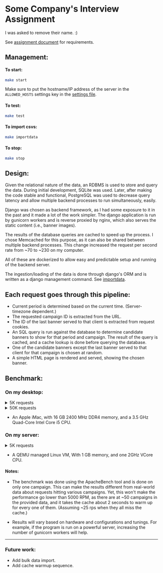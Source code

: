 # Some Company's Interview Assignment

I was asked to remove their name. :)

See [assignment document](https://www.notion.so/Data-Engineers-Mini-Assignment-72092166008c4b4d94f48a4e7a9acd9c) for requirements.

## Management:

#### To start:

```Bash
make start
```

Make sure to put the hostname/IP address of the server in the `ALLOWED_HOSTS` settings key in the [settings file](webapp/webapp/settings.py).

#### To test:

```Bash
make test
```

#### To import csvs:

```Bash
make importdata
```

#### To stop:
```Bash
make stop
```

## Design:

Given the relational nature of the data, an RDBMS is used to store and query the data.
During initial development, SQLite was used. Later, after making the code stable and functional,
PostgreSQL was used to decrease query latency and allow multiple backend processes to run simultaneously, easily.

Django was chosen as backend framework, as I had some exposure to it in the past and it made a lot of the work simpler.
The django application is run by gunicorn workers and is reverse proxied by nginx, which also serves the static content (i.e., banner images).

The results of the database queries are cached to speed up the process. I chose Memcached for this purpose, as it can also be shared between multiple backend processes.
This change increased the request per second rate from ~70 to ~230 on my computer.

All of these are dockerized to allow easy and predictable setup and running of the backend server.

The ingestion/loading of the data is done through django's ORM and is written as a django management command.
See [importdata](webapp/campaigns/management/commands/importdata.py).



## Each request goes through this pipeline:

- Current period is determined based on the current time. (Server-timezone dependent.)
- The requested campaign ID is extracted from the URL.
- The ID of the last banner served to that client is extracted from request cookies.
- An SQL query is run against the database to determine candidate banners to show for that period and campaign.
The result of the query is cached, and a cache lookup is done before querying the database.
- One of the candidate banners except the last banner served to that client for that campaign is chosen at random.
- A simple HTML page is rendered and served, showing the chosen banner.

## Benchmark:

### On my desktop:

<details>
<summary>5K requests</summary>

```Bash
❯ ab -n 5000 -c 32 http://localhost/campaigns/1/
This is ApacheBench, Version 2.3 <$Revision: 1843412 $>
Copyright 1996 Adam Twiss, Zeus Technology Ltd, http://www.zeustech.net/
Licensed to The Apache Software Foundation, http://www.apache.org/

Benchmarking localhost (be patient)
Completed 500 requests
Completed 1000 requests
Completed 1500 requests
Completed 2000 requests
Completed 2500 requests
Completed 3000 requests
Completed 3500 requests
Completed 4000 requests
Completed 4500 requests
Completed 5000 requests
Finished 5000 requests


Server Software:        nginx/1.17.10
Server Hostname:        localhost
Server Port:            80

Document Path:          /campaigns/1/
Document Length:        189 bytes

Concurrency Level:      32
Time taken for tests:   20.633 seconds
Complete requests:      5000
Failed requests:        0
Total transferred:      2675000 bytes
HTML transferred:       945000 bytes
Requests per second:    242.33 [#/sec] (mean)
Time per request:       132.051 [ms] (mean)
Time per request:       4.127 [ms] (mean, across all concurrent requests)
Transfer rate:          126.61 [Kbytes/sec] received

Connection Times (ms)
              min  mean[+/-sd] median   max
Connect:        0    0   0.2      0       3
Processing:    17  131  18.6    130     198
Waiting:       16  131  18.6    130     198
Total:         18  132  18.6    130     199

Percentage of the requests served within a certain time (ms)
  50%    130
  66%    138
  75%    143
  80%    147
  90%    156
  95%    164
  98%    172
  99%    178
 100%    199 (longest request)

```

</details>

<details>

<summary>50K requests</summary>

```Bash
❯ ab -n 50000 -c 32 http://localhost/campaigns/1/
This is ApacheBench, Version 2.3 <$Revision: 1843412 $>
Copyright 1996 Adam Twiss, Zeus Technology Ltd, http://www.zeustech.net/
Licensed to The Apache Software Foundation, http://www.apache.org/

Benchmarking localhost (be patient)
Completed 5000 requests
Completed 10000 requests
Completed 15000 requests
Completed 20000 requests
Completed 25000 requests
Completed 30000 requests
Completed 35000 requests
Completed 40000 requests
Completed 45000 requests
Completed 50000 requests
Finished 50000 requests


Server Software:        nginx/1.17.10
Server Hostname:        localhost
Server Port:            80

Document Path:          /campaigns/1/
Document Length:        189 bytes

Concurrency Level:      32
Time taken for tests:   215.099 seconds
Complete requests:      50000
Failed requests:        0
Total transferred:      26750000 bytes
HTML transferred:       9450000 bytes
Requests per second:    232.45 [#/sec] (mean)  -> 3m 35s
Time per request:       137.664 [ms] (mean)
Time per request:       4.302 [ms] (mean, across all concurrent requests)
Transfer rate:          121.45 [Kbytes/sec] received

Connection Times (ms)
              min  mean[+/-sd] median   max
Connect:        0    0   7.4      0    1163
Processing:    11  137  43.6    132     657
Waiting:       11  137  43.5    131     657
Total:         12  137  44.1    132    1296

Percentage of the requests served within a certain time (ms)
  50%    132
  66%    142
  75%    150
  80%    156
  90%    180
  95%    218
  98%    263
  99%    293
 100%   1296 (longest request)

```

</details>

* An Apple iMac, with 16 GB 2400 MHz DDR4 memory, and a 3.5 GHz Quad-Core Intel Core i5 CPU. 

### On my server:

<details>
<summary>5K requests</summary>

```Bash
$ ab -n 5000 -c 32 http://localhost/campaigns/1/
This is ApacheBench, Version 2.3 <$Revision: 1807734 $>
Copyright 1996 Adam Twiss, Zeus Technology Ltd, http://www.zeustech.net/
Licensed to The Apache Software Foundation, http://www.apache.org/

Benchmarking localhost (be patient)
Completed 500 requests
Completed 1000 requests
Completed 1500 requests
Completed 2000 requests
Completed 2500 requests
Completed 3000 requests
Completed 3500 requests
Completed 4000 requests
Completed 4500 requests
Completed 5000 requests
Finished 5000 requests


Server Software:        nginx/1.17.10
Server Hostname:        localhost
Server Port:            80

Document Path:          /campaigns/1/
Document Length:        189 bytes

Concurrency Level:      32
Time taken for tests:   51.952 seconds
Complete requests:      5000
Failed requests:        0
Total transferred:      2675000 bytes
HTML transferred:       945000 bytes
Requests per second:    96.24 [#/sec] (mean)
Time per request:       332.491 [ms] (mean)
Time per request:       10.390 [ms] (mean, across all concurrent requests)
Transfer rate:          50.28 [Kbytes/sec] received

Connection Times (ms)
              min  mean[+/-sd] median   max
Connect:        0    0   1.3      0      22
Processing:   239  331  83.2    319    1783
Waiting:      238  331  83.1    318    1781
Total:        239  331  83.9    319    1803

Percentage of the requests served within a certain time (ms)
  50%    319
  66%    331
  75%    340
  80%    347
  90%    369
  95%    390
  98%    514
  99%    722
 100%   1803 (longest request)

```

</details>

* A QEMU managed Linux VM, With 1 GB memory, and one 2GHz VCore CPU.

#### Notes:

* The benchmark was done using the ApacheBench tool and is done on only one campaign.
This can make the results different from real-world data about requests hitting various campaigns.
Yet, this won't make the performance go lower than 5000 RPM, as there are at ~50 campaigns in the provided data,
and it takes the cache about 2 seconds to warm up for every one of them.
(Assuming ~25 rps when they all miss the cache.)

* Results will vary based on hardware and configurations and tunings.
For example, if the program is run on a powerful server, increasing the number of gunicorn workers will help.


---

### Future work:

- Add bulk data import.
- Add cache warmup sequence.
